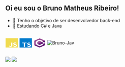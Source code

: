 ## Oi eu sou o Bruno Matheus Ribeiro!

- 🔭 Tenho o objetivo de ser desenvolvedor back-end
- 🌱 Estudando C# e Java 


<div style="display: inline_block"><br>
  <img align="center" alt="Rafa-Js" height="30" width="40" src="https://raw.githubusercontent.com/devicons/devicon/master/icons/javascript/javascript-plain.svg">
  <img align="center" alt="Rafa-Ts" height="30" width="40" src="https://raw.githubusercontent.com/devicons/devicon/master/icons/typescript/typescript-plain.svg">
  <img align="center" alt="Rafa-Csharp" height="30" width="40" src="https://raw.githubusercontent.com/devicons/devicon/master/icons/csharp/csharp-original.svg">
  <img align="center" alt="Bruno-Jav" height="30" width="40" src="https://cdn.jsdelivr.net/gh/devicons/devicon/icons/java/java-original-wordmark.svg" />
  </div>
  
  ##
 
<div> 
  <a href="https://instagram.com/brutheuss" target="_blank"><img src="https://img.shields.io/badge/-Instagram-%23E4405F?style=for-the-badge&logo=instagram&logoColor=white" target="_blank"></a>
  <a href="https://www.linkedin.com/in/bruno-matheus-ribeiro-dias-da-silva-90aab1203/" target="_blank"><img src="https://img.shields.io/badge/-LinkedIn-%230077B5?style=for-the-badge&logo=linkedin&logoColor=white" target="_blank"></a> 
  
</div>
